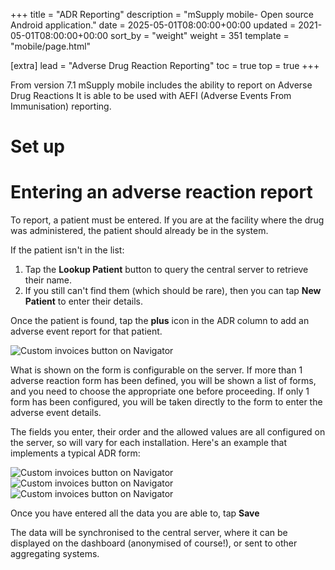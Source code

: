 +++
title = "ADR Reporting"
description = "mSupply mobile- Open source Android application."
date = 2025-05-01T08:00:00+00:00
updated = 2021-05-01T08:00:00+00:00
sort_by = "weight"
weight = 351
template = "mobile/page.html"

[extra]
lead = "Adverse Drug Reaction Reporting"
toc = true
top = true
+++


From version 7.1 mSupply mobile includes the ability to report on Adverse Drug Reactions
It is able to be used with AEFI (Adverse Events From Immunisation) reporting.

# Set up

# Entering an adverse reaction report

To report, a patient must be entered. If you are at the facility where the drug was administered, the patient should already be in the system.

If the patient isn't in the list:

  1. Tap the **Lookup Patient** button to query the central server to retrieve their name.
  1. If you still can't find them (which should be rare), then you can tap **New Patient** to enter their details.

Once the patient is found, tap the **plus** icon in the ADR column to add an adverse event report for that patient.

![Custom invoices button on Navigator](/mobile/introduction/images/ADR_entering.png)

What is shown on the form is configurable on the server. If more than 1 adverse reaction form has been defined, you will be shown a list of forms, and you need to choose the appropriate one before proceeding. If only 1 form has been configured, you will be taken directly to the form to enter the adverse event details.

The fields you enter, their order and the allowed values are all configured on the server, so will vary for each installation.
Here's an example that implements a typical ADR form:

![Custom invoices button on Navigator](/mobile/introduction/images/ADR_form1.png) ![Custom invoices button on Navigator](/mobile/introduction/images/ADR_form2.png) ![Custom invoices button on Navigator](/mobile/introduction/images/ADR_form3.png)

Once you have entered all the data you are able to, tap **Save**

The data will be synchronised to the central server, where it can be displayed on the dashboard (anonymised of course!), or sent to other aggregating systems.

